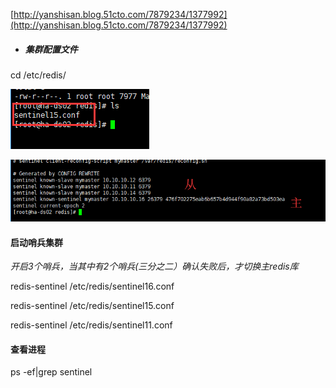 [http://yanshisan.blog.51cto.com/7879234/1377992](http://yanshisan.blog.51cto.com/7879234/1377992)

* ##### 集群配置文件

cd /etc/redis/

![](/assets/sentinal.png)

![](/assets/sentinel2.png)

#### 启动哨兵集群

_开启3个哨兵，当其中有2个哨兵\(三分之二）确认失败后，才切换主redis库_

redis-sentinel /etc/redis/sentinel16.conf

redis-sentinel /etc/redis/sentinel15.conf

redis-sentinel /etc/redis/sentinel11.conf

#### 查看进程

ps -ef\|grep sentinel

